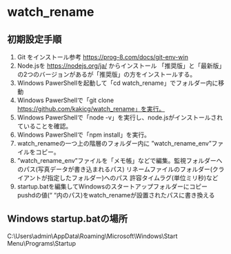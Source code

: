 # watch_rename

## 初期設定手順
1. Git をインストール参考 https://prog-8.com/docs/git-env-win
2. Node.jsを https://nodejs.org/ja/ からインストール 「推奨版」と「最新版」の2つのバージョンがあるが「推奨版」の方をインストールする。
3. Windows PawerShellを起動して「cd watch_rename」でフォルダー内に移動
4. Windows PawerShellで「git clone https://github.com/kakicg/watch_rename」を実行。
5. Windows PawerShellで「node -v」を実行し、node.jsがインストールされていることを確認。
6. Windows PawerShellで「npm install」を実行。
7. watch_renameの一つ上の階層のフォルダー内に ”watch_rename_env”ファイルをコピー。
8. ”watch_rename_env”ファイルを「メモ帳」などで編集。監視フォルダーへのパス(写真データが書き込まれるパス) リネームファイルのフォルダー(クライアントが指定したフォルダー)へのパス 許容タイムラグ(単位ミリ秒)など
9. startup.batを編集してWindowsのスタートアップフォルダーにコピー pushdの値(“ “内のパス)をwatch_renameが設置されたパスに書き換える

## Windows startup.batの場所
C:\Users\admin\AppData\Roaming\Microsoft\Windows\Start Menu\Programs\Startup
